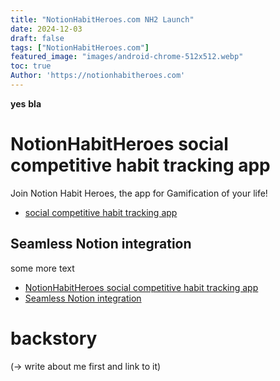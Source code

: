```yaml
---
title: "NotionHabitHeroes.com NH2 Launch"
date: 2024-12-03
draft: false
tags: ["NotionHabitHeroes.com"]
featured_image: "images/android-chrome-512x512.webp"
toc: true
Author: 'https://notionhabitheroes.com'
---
```


**yes** __bla__


# NotionHabitHeroes social competitive habit tracking app
Join Notion Habit Heroes, the app for Gamification of your life!
- [social competitive habit tracking app](https://notionhabitheroes.com)
## Seamless Notion integration
some more text
- [NotionHabitHeroes social competitive habit tracking app](#notionhabitheroes-social-competitive-habit-tracking-app)
- [Seamless Notion integration](#seamless-notion-integration)


# backstory
(-> write about me first and link to it)
